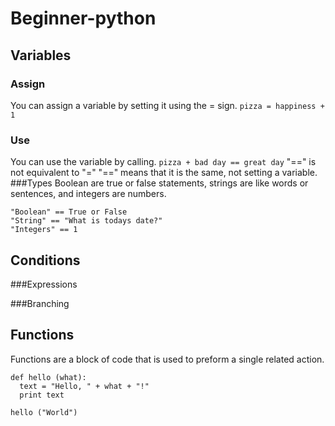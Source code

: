 # Beginner-python

## Variables
### Assign
  You can assign a variable by setting it using the = sign.
  `pizza = happiness + 1`
### Use
  You can use the variable by calling.
  `pizza + bad day == great day`
  "==" is not equivalent to "=" "==" means that it is the same, not setting a variable.
###Types
  Boolean are true or false statements, strings are like words or sentences, and integers are numbers.
  ```
  "Boolean" == True or False
  "String" == "What is todays date?"
  "Integers" == 1
  ```
## Conditions
###Expressions

###Branching

## Functions
  Functions are a block of code that is used to preform a single related action.
  ```
  def hello (what):
    text = "Hello, " + what + "!"
    print text

  hello ("World")

  ```
